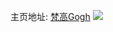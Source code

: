 主页地址: [梵高Gogh](https://weibo.com/u/1617010800) 
![](https://wx4.sinaimg.cn/mw2000/6061a070ly1fp34w3qkfwj22o02o0kjm.jpg) 
